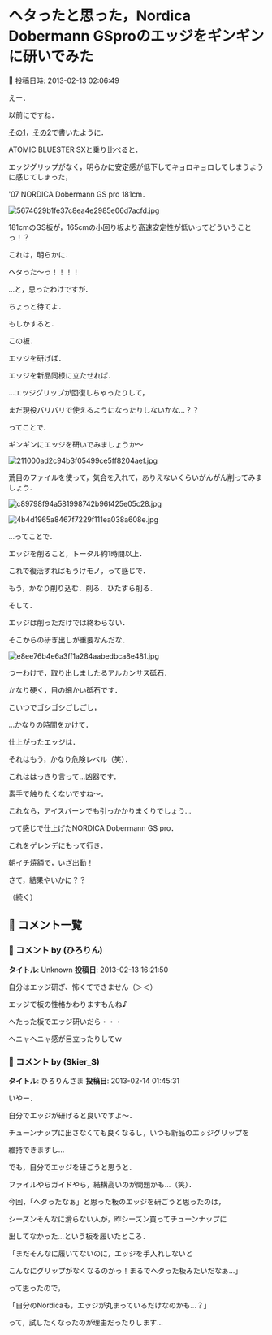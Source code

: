 # ヘタったと思った，Nordica Dobermann GSproのエッジをギンギンに研いでみた

📅 投稿日時: 2013-02-13 02:06:49

えー．


以前にですね．


[その1](e7fa96c3f88bd94ba6390c710d6538679.md)，[その2](e2417d511869d49d0e1e493c47fbd692c.md)で書いたように．





ATOMIC BLUESTER SXと乗り比べると．


エッジグリップがなく，明らかに安定感が低下してキョロキョロしてしまうように感じてしまった，


'07 NORDICA Dobermann GS pro 181cm．




![5674629b1fe37c8ea4e2985e06d7acfd.jpg](images/5674629b1fe37c8ea4e2985e06d7acfd.jpg)




181cmのGS板が，165cmの小回り板より高速安定性が低いってどういうことっ！？


これは，明らかに．


ヘタった～っ！！！！





…と，思ったわけですが．





ちょっと待てよ．


もしかすると．


この板．


エッジを研げば．


エッジを新品同様に立たせれば．


…エッジグリップが回復しちゃったりして，


まだ現役バリバリで使えるようになったりしないかな…？？





ってことで．


ギンギンにエッジを研いでみましょうか～




![211000ad2c94b3f05499ce5ff8204aef.jpg](images/211000ad2c94b3f05499ce5ff8204aef.jpg)




荒目のファイルを使って，気合を入れて，ありえないくらいがんがん削ってみましょう．




![c89798f94a581998742b96f425e05c28.jpg](images/c89798f94a581998742b96f425e05c28.jpg)






![4b4d1965a8467f7229f111ea038a608e.jpg](images/4b4d1965a8467f7229f111ea038a608e.jpg)







…ってことで．


エッジを削ること，トータル約1時間以上．


これで復活すればもうけモノ，って感じで．


もう，かなり削り込む．削る．ひたすら削る．





そして．


エッジは削っただけでは終わらない．


そこからの研ぎ出しが重要なんだな．




![e8ee76b4e6a3ff1a284aabedbca8e481.jpg](images/e8ee76b4e6a3ff1a284aabedbca8e481.jpg)




つーわけで，取り出しましたるアルカンサス砥石．


かなり硬く，目の細かい砥石です．


こいつでゴシゴシごしごし，





…かなりの時間をかけて．


仕上がったエッジは．


それはもう，かなり危険レベル（笑）．


これははっきり言って…凶器です．


素手で触りたくないですね～．


これなら，アイスバーンでも引っかかりまくりでしょう…





って感じで仕上げたNORDICA Dobermann GS pro．


これをゲレンデにもって行き．


朝イチ焼額で，いざ出動！





さて，結果やいかに？？


（続く）

## 💬 コメント一覧

### 💬 コメント by (ひろりん)
**タイトル**: Unknown
**投稿日**: 2013-02-13 16:21:50

自分はエッジ研ぎ、怖くてできません（＞＜）

エッジで板の性格かわりますもんね♪

へたった板でエッジ研いだら・・・

へニャへニャ感が目立ったりしてｗ

### 💬 コメント by (Skier_S)
**タイトル**: ひろりんさま
**投稿日**: 2013-02-14 01:45:31

いやー．

自分でエッジが研げると良いですよ～．

チューンナップに出さなくても良くなるし，いつも新品のエッジグリップを

維持できますし…



でも，自分でエッジを研ごうと思うと．

ファイルやらガイドやら，結構高いのが問題かも…（笑）．



今回，「ヘタったなぁ」と思った板のエッジを研ごうと思ったのは，

シーズンそんなに滑らない人が，昨シーズン買ってチューンナップに

出してなかった…という板を履いたところ．

「まだそんなに履いてないのに，エッジを手入れしないと

こんなにグリップがなくなるのかっ！まるでヘタった板みたいだなぁ…」

って思ったので，

「自分のNordicaも，エッジが丸まっているだけなのかも…？」

って，試したくなったのが理由だったりします…

